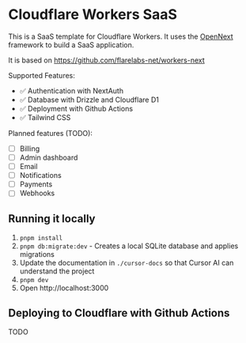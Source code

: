 # Cloudflare Workers SaaS

This is a SaaS template for Cloudflare Workers. It uses the [OpenNext](https://opennextjs.com/) framework to build a SaaS application.

It is based on https://github.com/flarelabs-net/workers-next

Supported Features:

- ✅ Authentication with NextAuth
- ✅ Database with Drizzle and Cloudflare D1
- ✅ Deployment with Github Actions
- ✅ Tailwind CSS

Planned features (TODO):

- [ ] Billing
- [ ] Admin dashboard
- [ ] Email
- [ ] Notifications
- [ ] Payments
- [ ] Webhooks

## Running it locally

1. `pnpm install`
2. `pnpm db:migrate:dev` - Creates a local SQLite database and applies migrations
3. Update the documentation in `./cursor-docs` so that Cursor AI can understand the project
4. `pnpm dev`
5. Open http://localhost:3000

## Deploying to Cloudflare with Github Actions

TODO
